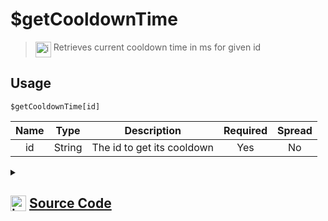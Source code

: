 # $getCooldownTime
> <img align="top" src="https://upload.wikimedia.org/wikipedia/commons/thumb/e/e4/Infobox_info_icon.svg/160px-Infobox_info_icon.svg.png?20150409153300" alt="image" width="25" height="auto"> Retrieves current cooldown time in ms for given id
## Usage
```
$getCooldownTime[id]
```
| Name | Type | Description | Required | Spread
| :---: | :---: | :---: | :---: | :---: |
id | String | The id to get its cooldown | Yes | No
<details>
<summary>
    
## <img align="top" src="https://cdn4.iconfinder.com/data/icons/iconsimple-logotypes/512/github-512.png" alt="image" width="25" height="auto">  [Source Code](https://github.com/tryforge/ForgeScript-V2/blob/main/src/native/getCooldownTime.ts)
    
</summary>
    
```ts
import { ArgType, NativeFunction, Return } from "../structures"

export default new NativeFunction({
    name: "$getCooldownTime",
    version: "1.0.3",
    description: "Retrieves current cooldown time in ms for given id",
    brackets: true,
    unwrap: true,
    args: [
        {
            name: "id",
            description: "The id to get its cooldown",
            rest: false,
            type: ArgType.String,
            required: true,
        },
    ],
    execute(ctx, [id]) {
        return Return.success(ctx.client.cooldowns.getTimeLeft(id))
    },
})

```
    
</details>